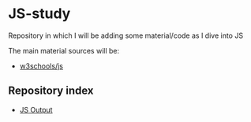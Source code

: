 # JS-study
Repository in which I will be adding some material/code as I dive into JS

The main material sources will be:

- [w3schools/js](https://www.w3schools.com/js/default.asp)


## Repository index

- [JS Output](https://github.com/osasanchezme/JS-study/blob/main/resources/JS_output.md)